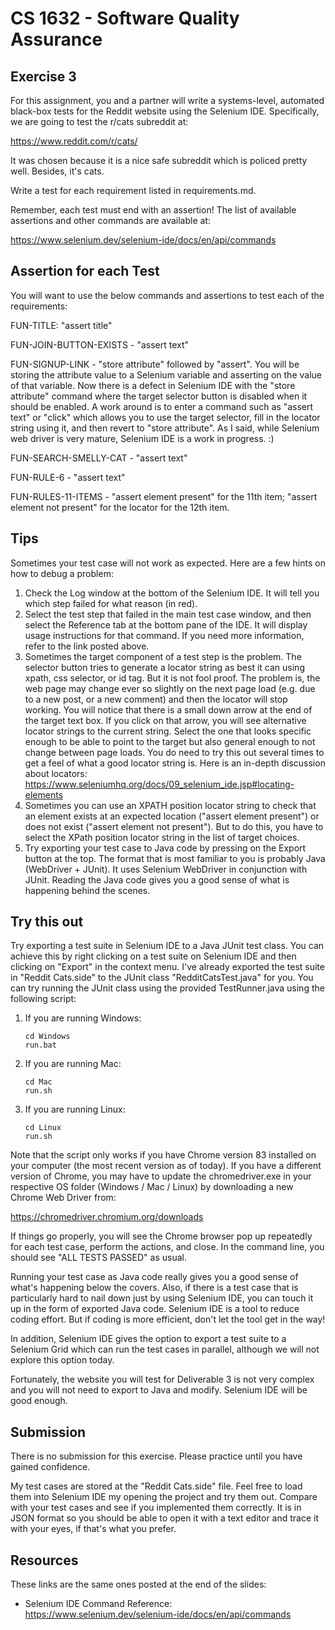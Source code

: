 # CS 1632 - Software Quality Assurance

## Exercise 3

For this assignment, you and a partner will write a systems-level, automated black-box tests for the Reddit website using the Selenium IDE.  Specifically, we are going to test the r/cats subreddit at:

https://www.reddit.com/r/cats/

It was chosen because it is a nice safe subreddit which is policed pretty well.  Besides, it's cats.

Write a test for each requirement listed in requirements.md.  

Remember, each test must end with an assertion!  The list of available assertions and other commands are available at:

https://www.selenium.dev/selenium-ide/docs/en/api/commands

## Assertion for each Test

You will want to use the below commands and assertions to test each of the requirements:

FUN-TITLE: "assert title"

FUN-JOIN-BUTTON-EXISTS - "assert text"

FUN-SIGNUP-LINK - "store attribute" followed by "assert".  You will be storing the attribute value to a Selenium variable and asserting on the value of that variable.  Now there is a defect in Selenium IDE with the "store attribute" command where the target selector button is disabled when it should be enabled.  A work around is to enter a command such as "assert text" or "click" which allows you to use the target selector, fill in the locator string using it, and then revert to "store attribute".  As I said, while Selenium web driver is very mature, Selenium IDE is a work in progress. :)

FUN-SEARCH-SMELLY-CAT - "assert text"

FUN-RULE-6 - "assert text"

FUN-RULES-11-ITEMS - "assert element present" for the 11th item; "assert element not present" for the locator for the 12th item.

## Tips

Sometimes your test case will not work as expected.  Here are a few hints on how to debug a problem:

1. Check the Log window at the bottom of the Selenium IDE.  It will tell you which step failed for what reason (in red).
1. Select the test step that failed in the main test case window, and then select the Reference tab at the bottom pane of the IDE.  It will display usage instructions for that command.  If you need more information, refer to the link posted above.
1. Sometimes the target component of a test step is the problem.  The selector button tries to generate a locator string as best it can using xpath, css selector, or id tag.  But it is not fool proof.  The problem is, the web page may change ever so slightly on the next page load (e.g. due to a new post, or a new comment) and then the locator will stop working.  You will notice that there is a small down arrow at the end of the target text box.  If you click on that arrow, you will see alternative locator strings to the current string.  Select the one that looks specific enough to be able to point to the target but also general enough to not change between page loads.  You do need to try this out several times to get a feel of what a good locator string is.  Here is an in-depth discussion about locators:  
   https://www.seleniumhq.org/docs/09_selenium_ide.jsp#locating-elements
1. Sometimes you can use an XPATH position locator string to check that an element exists at an expected location ("assert element present") or does not exist ("assert element not present").  But to do this, you have to select the XPath position locator string in the list of target choices.
1. Try exporting your test case to Java code by pressing on the Export button at the top.  The format that is most familiar to you is probably Java (WebDriver + JUnit).  It uses Selenium WebDriver in conjunction with JUnit.  Reading the Java code gives you a good sense of what is happening behind the scenes.

## Try this out

Try exporting a test suite in Selenium IDE to a Java JUnit test class.  You can achieve this by right clicking on a test suite on Selenium IDE and then clicking on "Export" in the context menu.  I've already exported the test suite in "Reddit Cats.side" to the JUnit class "RedditCatsTest.java" for you.  You can try running the JUnit class using the provided TestRunner.java using the following script:

1. If you are running Windows:
   ```
   cd Windows
   run.bat
   ```
1. If you are running Mac:
   ```
   cd Mac
   run.sh
   ```
1. If you are running Linux:
   ```
   cd Linux
   run.sh
   ```

Note that the script only works if you have Chrome version 83 installed on your
computer (the most recent version as of today).  If you have a different
version of Chrome, you may have to update the chromedriver.exe in your
respective OS folder (Windows / Mac / Linux) by downloading a new Chrome Web
Driver from:

https://chromedriver.chromium.org/downloads

If things go properly, you will see the Chrome browser pop up repeatedly for
each test case, perform the actions, and close.  In the command line, you
should see "ALL TESTS PASSED" as usual.

Running your test case as Java code really gives you a good sense of what's
happening below the covers.  Also, if there is a test case that is particularly
hard to nail down just by using Selenium IDE, you can touch it up in the form
of exported Java code.  Selenium IDE is a tool to reduce coding effort.  But if
coding is more efficient, don't let the tool get in the way!

In addition, Selenium IDE gives the option to export a test suite to a Selenium
Grid which can run the test cases in parallel, although we will not explore
this option today.

Fortunately, the website you will test for Deliverable 3 is not very complex
and you will not need to export to Java and modify.  Selenium IDE will be good
enough.

## Submission

There is no submission for this exercise.  Please practice until you have gained confidence.
 
My test cases are stored at the "Reddit Cats.side" file.  Feel free to load
them into Selenium IDE my opening the project and try them out.  Compare with
your test cases and see if you implemented them correctly.  It is in JSON
format so you should be able to open it with a text editor and trace it with
your eyes, if that's what you prefer.

## Resources

These links are the same ones posted at the end of the slides:

* Selenium IDE Command Reference:  
https://www.selenium.dev/selenium-ide/docs/en/api/commands
